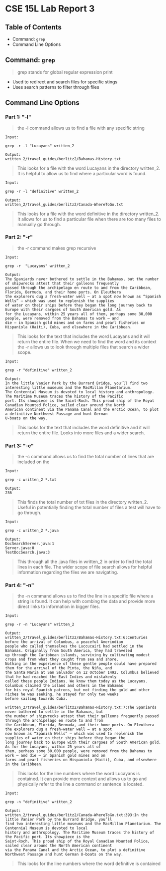# CSE 15L Lab Report 3

## Table of Contents
- Command: ```grep```
- Command Line Options

## Command: ```grep```
> grep stands for global regular expression print

- Used to redirect and search files for specific stings
- Uses search patterns to filter through files

## Command Line Options
### Part 1: "-l"
> the -l command allows us to find a file with any specific string
``` 
Input:

grep -r -l "Lucayans" written_2

Output:
written_2/travel_guides/berlitz2/Bahamas-History.txt
```
> This looks for a file with the word Lucayans in the directory written_2. It is helpful to allow us to find where a particular word is found.


``` 
Input:

grep -r -l "definitive" written_2 

Output:
written_2/travel_guides/berlitz2/Canada-WhereToGo.txt
```

> This looks for a file with the word definitive in the directory written_2. It allows for us to find a particular file when there are too many files to manually go through.

### Part 2: "-r"
> the -r command makes grep recursive


``` 
Input:

grep -r  "Lucayans" written_2

Output:
The Spaniards never bothered to settle in the Bahamas, but the number of shipwrecks attest that their galleons frequently 
passed through the archipelago en route to and from the Caribbean, Florida, Bermuda, and their home ports. On Eleuthera 
the explorers dug a fresh-water well — at a spot now known as “Spanish Wells” — which was used to replenish the supplies 
of water on their ships before they began the long journey back to Europe with their cargoes of South American gold. As 
for the Lucayans, within 25 years all of them, perhaps some 30,000 people, were removed from the Bahamas to work — and 
die — in Spanish gold mines and on farms and pearl fisheries on Hispaniola (Haiti), Cuba, and elsewhere in the Caribbean.
```

> This looks for the text that includes the word Lucayans and it will return the entire file. When we need to find the word and its context the -r allows us to look through multiple files that search a wider scope. 


``` 
Input:

grep -r "definitive" written_2

Output:
In the little Vanier Park by the Burrard Bridge, you’ll find two interesting little museums and the MacMillan Planetarium.
The Centennial Museum is devoted to local history and anthropology. The Maritime Museum traces the history of the Pacific 
port. Its showpiece is the Saint-Roch. This proud ship of the Royal Canadian Mounted Police, sailed clear around the North 
American continent via the Panama Canal and the Arctic Ocean, to plot a definitive Northwest Passage and hunt German 
U-boats on the way.
```

> This looks for the text that includes the word definitive and it will return the entire file. Looks into more files and a wider search. 

### Part 3: "-c"
> the -c command allows us to find the total number of lines that are included on the 


``` 
Input:

grep -c written_2 *.txt

Output:
236
```

> This finds the total number of txt files in the directory written_2. Useful in potentially finding the total number of files a test will have to go through.


``` 
Input:

grep -c written_2 *.java

Output:
DocSearchServer.java:1
Server.java:0
TestDocSearch.java:3
```

> This through all the .java files in written_2 in order to find the total lines in each file. The wider scope of file search allows for helpful information regarding the files we are navigating. 

### Part 4: "-n"
> the -n command allows us to find the line in a specific file where a string is found. It can help with combing the data and provide more direct links to information in bigger files. 


``` 
Input:

grep -r -n "Lucayans" written_2  

Output:
written_2/travel_guides/berlitz2/Bahamas-History.txt:6:Centuries before the arrival of Columbus, a peaceful Amerindian 
people who called themselves the Luccucairi had settled in the Bahamas. Originally from South America, they had traveled 
up through the Caribbean islands, surviving by cultivating modest crops and from what they caught from sea and shore. 
Nothing in the experience of these gentle people could have prepared them for the arrival of the Pinta, the Niña, and 
the Santa Maria at San Salvador on 12 October 1492. Columbus believed that he had reached the East Indies and mistakenly 
called these people Indians. We know them today as the Lucayans. Columbus claimed the island and others in the Bahamas 
for his royal Spanish patrons, but not finding the gold and other riches he was seeking, he stayed for only two weeks 
before sailing towards Cuba.

written_2/travel_guides/berlitz2/Bahamas-History.txt:7:The Spaniards never bothered to settle in the Bahamas, but 
the number of shipwrecks attest that their galleons frequently passed through the archipelago en route to and from 
the Caribbean, Florida, Bermuda, and their home ports. On Eleuthera the explorers dug a fresh-water well — at a spot 
now known as “Spanish Wells” — which was used to replenish the supplies of water on their ships before they began the 
long journey back to Europe with their cargoes of South American gold. As for the Lucayans, within 25 years all of 
them, perhaps some 30,000 people, were removed from the Bahamas to work — and die — in Spanish gold mines and on 
farms and pearl fisheries on Hispaniola (Haiti), Cuba, and elsewhere in the Caribbean.
```

> This looks for the line numbers where the word Lucayans is contained. It can provide more context and allows us to go and physically refer to the line a command or sentence is located. 


``` 
Input:

grep -n "definitive" written_2 

Output:
written_2/travel_guides/berlitz2/Canada-WhereToGo.txt:393:In the little Vanier Park by the Burrard Bridge, you’ll 
find two interesting little museums and the MacMillan Planetarium. The Centennial Museum is devoted to local 
history and anthropology. The Maritime Museum traces the history of the Pacific port. Its showpiece is the 
Saint-Roch. This proud ship of the Royal Canadian Mounted Police, sailed clear around the North American continent 
via the Panama Canal and the Arctic Ocean, to plot a definitive Northwest Passage and hunt German U-boats on the way.
```

> This looks for the line numbers where the word definitive is contained 
